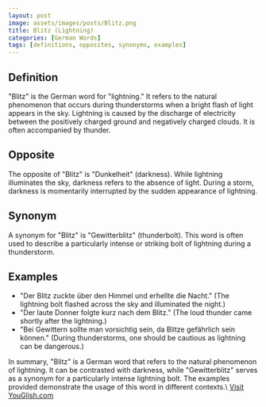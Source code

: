 ```yaml
---
layout: post
image: assets/images/posts/Blitz.png
title: Blitz (Lightning)
categories: [German Words]
tags: [definitions, opposites, synonyms, examples]
---
```


## Definition
"Blitz" is the German word for "lightning." It refers to the natural phenomenon that occurs during thunderstorms when a bright flash of light appears in the sky. Lightning is caused by the discharge of electricity between the positively charged ground and negatively charged clouds. It is often accompanied by thunder.

## Opposite
The opposite of "Blitz" is "Dunkelheit" (darkness). While lightning illuminates the sky, darkness refers to the absence of light. During a storm, darkness is momentarily interrupted by the sudden appearance of lightning.

## Synonym
A synonym for "Blitz" is "Gewitterblitz" (thunderbolt). This word is often used to describe a particularly intense or striking bolt of lightning during a thunderstorm.

## Examples
- "Der Blitz zuckte über den Himmel und erhellte die Nacht." (The lightning bolt flashed across the sky and illuminated the night.)
- "Der laute Donner folgte kurz nach dem Blitz." (The loud thunder came shortly after the lightning.)
- "Bei Gewittern sollte man vorsichtig sein, da Blitze gefährlich sein können." (During thunderstorms, one should be cautious as lightning can be dangerous.)

In summary, "Blitz" is a German word that refers to the natural phenomenon of lightning. It can be contrasted with darkness, while "Gewitterblitz" serves as a synonym for a particularly intense lightning bolt. The examples provided demonstrate the usage of this word in different contexts.\ <a id="yg-widget-0" class="youglish-widget" data-query="Blitz" data-lang="german" data-components="8412" data-auto-start="0" data-bkg-color="theme_light" data-title="How%20to%20pronounce%20Blitz%20in%20German"  rel="nofollow" href="https://youglish.com">Visit YouGlish.com</a><script async src="https://youglish.com/public/emb/widget.js" charset="utf-8"></script>